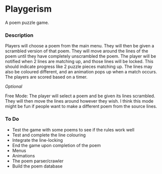 # Playgerism
A poem puzzle game.


### Description
Players will choose a poem from the main menu. 
They will then be given a scrambled version of that poem. 
They will move around the lines of the poem until they have completely unscrambled the poem. 
The player will be notified when 2 lines are matching up, and those lines will be locked. This should indicate progress like 2 puzzle pieces matching up.
The lines may also be coloured different, and an animation pops up when a match occurs.
The players are scored based on a timer.


*Optional*

Free Mode: The player will select a poem and be given its lines scrambled. They will then move the lines around however they wish.
I think this mode might be fun if people want to make a different poem from the source lines.

### To Do
- Test the game with some poems to see if the rules work well
- Test and complete the line colouring
- Integrate the line-locking
- End the game upon completion of the poem
- Menus
- Animations
- The poem parser/crawler
- Build the poem database
